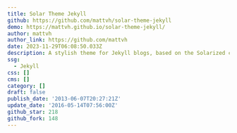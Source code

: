 ```yaml
---
title: Solar Theme Jekyll
github: https://github.com/mattvh/solar-theme-jekyll
demo: https://mattvh.github.io/solar-theme-jekyll/
author: mattvh
author_link: https://github.com/mattvh
date: 2023-11-29T06:08:50.033Z
description: A stylish theme for Jekyll blogs, based on the Solarized color palette
ssg:
  - Jekyll
css: []
cms: []
category: []
draft: false
publish_date: '2013-06-07T20:27:21Z'
update_date: '2016-05-14T07:56:00Z'
github_star: 218
github_fork: 148
---
```


